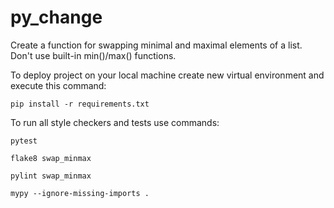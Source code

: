 # py_change

Create a function for swapping minimal and maximal elements of a list. Don't use built-in min()/max() functions.

To deploy project on your local machine create new virtual environment and execute this command:

`pip install -r requirements.txt`

To run all style checkers and tests use commands:

`pytest`

`flake8 swap_minmax`

`pylint swap_minmax`

`mypy --ignore-missing-imports .`